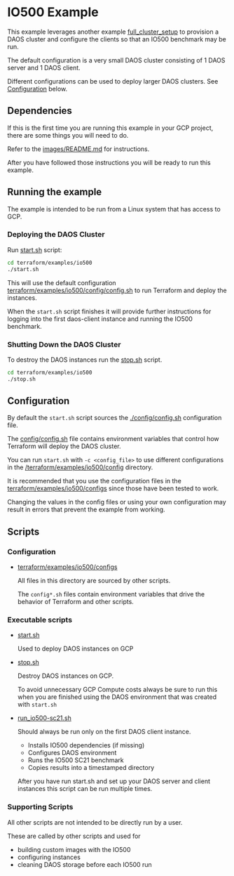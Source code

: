 # IO500 Example

This example leverages another example [full_cluster_setup](../full_cluster_setup)
to provision a DAOS cluster and configure the clients so that an IO500 benchmark
may be run.

The default configuration is a very small DAOS cluster consisting of 1 DAOS
server and 1 DAOS client.

Different configurations can be used to deploy larger DAOS clusters.
See [Configuration](#configuration) below.

## Dependencies

If this is the first time you are running this example in your GCP project, there
are some things you will need to do.

Refer to the [images/README.md](../../../images/README.md) for instructions.

After you have followed those instructions you will be ready to run this example.

## Running the example

The example is intended to be run from a Linux system that has access to GCP.

### Deploying the DAOS Cluster

Run [start.sh](start.sh) script:

```bash
cd terraform/examples/io500
./start.sh
```

This will use the default configuration [terraform/examples/io500/config/config.sh](config/config.sh) to run Terraform and deploy the instances.

When the `start.sh` script finishes it will provide further instructions for
logging into the first daos-client instance and running the IO500 benchmark.

### Shutting Down the DAOS Cluster

To destroy the DAOS instances run the [stop.sh](stop.sh) script.

```bash
cd terraform/examples/io500
./stop.sh
```

## Configuration

By default the `start.sh` script sources the
[./config/config.sh](config/config.sh) configuration file.

The [config/config.sh](config/config.sh) file contains environment
variables that control how Terraform will deploy the DAOS cluster.

You can run `start.sh` with `-c <config_file>` to use different configurations
in the [/terraform/examples/io500/config](/terraform/examples/io500/config) directory.

It is recommended that you use the configuration files in the [terraform/examples/io500/configs](/terraform/examples/io500/config) since those have been tested to work.

Changing the values in the config files or using your own configuration may result
in errors that prevent the example from working.

## Scripts

### Configuration

- [terraform/examples/io500/configs](configs/)

  All files in this directory are sourced by other scripts.

  The `config*.sh` files contain environment variables that drive the behavior
  of Terraform and other scripts.

### Executable scripts

- [start.sh](start.sh)

  Used to deploy DAOS instances on GCP

- [stop.sh](stop.sh)

  Destroy DAOS instances on GCP.

  To avoid unnecessary GCP Compute costs always be sure to run this when
  you are finished using the DAOS environment that was created with `start.sh`

- [run_io500-sc21.sh](run_io500-sc21.sh)

  Should always be run only on the first DAOS client instance.

  - Installs IO500 dependencies (if missing)
  - Configures DAOS environment
  - Runs the IO500 SC21 benchmark
  - Copies results into a timestamped directory

  After you have run start.sh and set up your DAOS server and client instances
  this script can be run multiple times.

### Supporting Scripts

All other scripts are not intended to be directly run by a user.

These are called by other scripts and used for
- building custom images with the IO500
- configuring instances
- cleaning DAOS storage before each IO500 run

